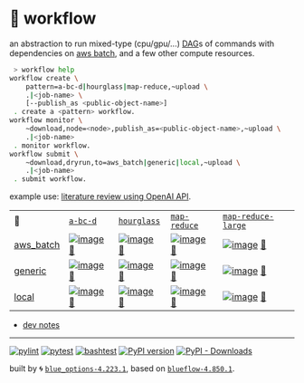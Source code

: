 # 📜 workflow

an abstraction to run mixed-type (cpu/gpu/...) [DAG](https://networkx.org/documentation/stable/reference/classes/digraph.html)s of commands with dependencies on [aws batch](https://aws.amazon.com/batch/), and a few other compute resources.

```bash
 > workflow help
workflow create \
	pattern=a-bc-d|hourglass|map-reduce,~upload \
	.|<job-name> \
	[--publish_as <public-object-name>]
 . create a <pattern> workflow.
workflow monitor \
	~download,node=<node>,publish_as=<public-object-name>,~upload \
	.|<job-name>
 . monitor workflow.
workflow submit \
	~download,dryrun,to=aws_batch|generic|local,~upload \
	.|<job-name>
 . submit workflow.
```

example use: [literature review using OpenAI API](https://github.com/kamangir/openai-commands/tree/main/openai_commands/literature_review).

|   |   |   |   |   |
| --- | --- | --- | --- | --- |
| 📜 | [`a-bc-d`](./patterns/a-bc-d.dot) | [`hourglass`](./patterns/hourglass.dot) | [`map-reduce`](./patterns/map-reduce.dot) | [`map-reduce-large`](./patterns/map-reduce-large.dot) |
| [aws_batch](./runners/aws_batch.py) | [![image](https://kamangir-public.s3.ca-central-1.amazonaws.com/aws_batch-a-bc-d/workflow.gif?raw=true&random=t9rj2acdusw6gox4)](https://kamangir-public.s3.ca-central-1.amazonaws.com/aws_batch-a-bc-d/workflow.gif?raw=true&random=t9rj2acdusw6gox4) [🔗](https://kamangir-public.s3.ca-central-1.amazonaws.com/aws_batch-a-bc-d/workflow.gif?raw=true&random=t9rj2acdusw6gox4) | [![image](https://kamangir-public.s3.ca-central-1.amazonaws.com/aws_batch-hourglass/workflow.gif?raw=true&random=ksk87c40gwmqd2n3)](https://kamangir-public.s3.ca-central-1.amazonaws.com/aws_batch-hourglass/workflow.gif?raw=true&random=ksk87c40gwmqd2n3) [🔗](https://kamangir-public.s3.ca-central-1.amazonaws.com/aws_batch-hourglass/workflow.gif?raw=true&random=ksk87c40gwmqd2n3) | [![image](https://kamangir-public.s3.ca-central-1.amazonaws.com/aws_batch-map-reduce/workflow.gif?raw=true&random=w4vevmacz8u9nxti)](https://kamangir-public.s3.ca-central-1.amazonaws.com/aws_batch-map-reduce/workflow.gif?raw=true&random=w4vevmacz8u9nxti) [🔗](https://kamangir-public.s3.ca-central-1.amazonaws.com/aws_batch-map-reduce/workflow.gif?raw=true&random=w4vevmacz8u9nxti) | [![image](https://kamangir-public.s3.ca-central-1.amazonaws.com/aws_batch-map-reduce-large/workflow.gif?raw=true&random=n81ttvza8zblma2k)](https://kamangir-public.s3.ca-central-1.amazonaws.com/aws_batch-map-reduce-large/workflow.gif?raw=true&random=n81ttvza8zblma2k) [🔗](https://kamangir-public.s3.ca-central-1.amazonaws.com/aws_batch-map-reduce-large/workflow.gif?raw=true&random=n81ttvza8zblma2k) |
| [generic](./runners/generic.py) | [![image](https://kamangir-public.s3.ca-central-1.amazonaws.com/generic-a-bc-d/workflow.gif?raw=true&random=3ixcujlk8zpnq0qp)](https://kamangir-public.s3.ca-central-1.amazonaws.com/generic-a-bc-d/workflow.gif?raw=true&random=3ixcujlk8zpnq0qp) [🔗](https://kamangir-public.s3.ca-central-1.amazonaws.com/generic-a-bc-d/workflow.gif?raw=true&random=3ixcujlk8zpnq0qp) | [![image](https://kamangir-public.s3.ca-central-1.amazonaws.com/generic-hourglass/workflow.gif?raw=true&random=z8q6j1kg05f7djr1)](https://kamangir-public.s3.ca-central-1.amazonaws.com/generic-hourglass/workflow.gif?raw=true&random=z8q6j1kg05f7djr1) [🔗](https://kamangir-public.s3.ca-central-1.amazonaws.com/generic-hourglass/workflow.gif?raw=true&random=z8q6j1kg05f7djr1) | [![image](https://kamangir-public.s3.ca-central-1.amazonaws.com/generic-map-reduce/workflow.gif?raw=true&random=v90wihyctvi8kqrg)](https://kamangir-public.s3.ca-central-1.amazonaws.com/generic-map-reduce/workflow.gif?raw=true&random=v90wihyctvi8kqrg) [🔗](https://kamangir-public.s3.ca-central-1.amazonaws.com/generic-map-reduce/workflow.gif?raw=true&random=v90wihyctvi8kqrg) | [![image](https://kamangir-public.s3.ca-central-1.amazonaws.com/generic-map-reduce-large/workflow.gif?raw=true&random=8b4yjyjsn7yqn0jo)](https://kamangir-public.s3.ca-central-1.amazonaws.com/generic-map-reduce-large/workflow.gif?raw=true&random=8b4yjyjsn7yqn0jo) [🔗](https://kamangir-public.s3.ca-central-1.amazonaws.com/generic-map-reduce-large/workflow.gif?raw=true&random=8b4yjyjsn7yqn0jo) |
| [local](./runners/local.py) | [![image](https://kamangir-public.s3.ca-central-1.amazonaws.com/local-a-bc-d/workflow.gif?raw=true&random=z2powif7a9nk4ndj)](https://kamangir-public.s3.ca-central-1.amazonaws.com/local-a-bc-d/workflow.gif?raw=true&random=z2powif7a9nk4ndj) [🔗](https://kamangir-public.s3.ca-central-1.amazonaws.com/local-a-bc-d/workflow.gif?raw=true&random=z2powif7a9nk4ndj) | [![image](https://kamangir-public.s3.ca-central-1.amazonaws.com/local-hourglass/workflow.gif?raw=true&random=fk00inf1br20tej2)](https://kamangir-public.s3.ca-central-1.amazonaws.com/local-hourglass/workflow.gif?raw=true&random=fk00inf1br20tej2) [🔗](https://kamangir-public.s3.ca-central-1.amazonaws.com/local-hourglass/workflow.gif?raw=true&random=fk00inf1br20tej2) | [![image](https://kamangir-public.s3.ca-central-1.amazonaws.com/local-map-reduce/workflow.gif?raw=true&random=27croei8es98zyeo)](https://kamangir-public.s3.ca-central-1.amazonaws.com/local-map-reduce/workflow.gif?raw=true&random=27croei8es98zyeo) [🔗](https://kamangir-public.s3.ca-central-1.amazonaws.com/local-map-reduce/workflow.gif?raw=true&random=27croei8es98zyeo) | [![image](https://kamangir-public.s3.ca-central-1.amazonaws.com/local-map-reduce-large/workflow.gif?raw=true&random=pcxm5ods5xyifkj8)](https://kamangir-public.s3.ca-central-1.amazonaws.com/local-map-reduce-large/workflow.gif?raw=true&random=pcxm5ods5xyifkj8) [🔗](https://kamangir-public.s3.ca-central-1.amazonaws.com/local-map-reduce-large/workflow.gif?raw=true&random=pcxm5ods5xyifkj8) |

- [dev notes](https://arash-kamangir.medium.com/%EF%B8%8F-openai-experiments-54-e49117dc69ef)

---


[![pylint](https://github.com/kamangir/notebooks-and-scripts/actions/workflows/pylint.yml/badge.svg)](https://github.com/kamangir/notebooks-and-scripts/actions/workflows/pylint.yml) [![pytest](https://github.com/kamangir/notebooks-and-scripts/actions/workflows/pytest.yml/badge.svg)](https://github.com/kamangir/notebooks-and-scripts/actions/workflows/pytest.yml) [![bashtest](https://github.com/kamangir/notebooks-and-scripts/actions/workflows/bashtest.yml/badge.svg)](https://github.com/kamangir/notebooks-and-scripts/actions/workflows/bashtest.yml) [![PyPI version](https://img.shields.io/pypi/v/notebooks-and-scripts.svg)](https://pypi.org/project/notebooks-and-scripts/) [![PyPI - Downloads](https://img.shields.io/pypi/dd/notebooks-and-scripts)](https://pypistats.org/packages/notebooks-and-scripts)

built by 🌀 [`blue_options-4.223.1`](https://github.com/kamangir/awesome-bash-cli), based on [`blueflow-4.850.1`](https://github.com/kamangir/notebooks-and-scripts).
